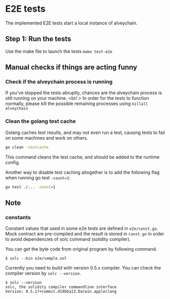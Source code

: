 # E2E tests

The implemented E2E tests start a local instance of alveychain.

## Step 1: Run the tests

Use the make file to launch the tests `make test-e2e`

## Manual checks if things are acting funny

### Check if the alveychain process is running

If you've stopped the tests abruptly, chances are the alveychain process is still running on your machine. <br/ >
In order for the tests to function normally, please kill the possible remaining processes using `killall alveychain`

### Clean the golang test cache

Golang caches test results, and may not even run a test, causing tests to fail on some machines and work on others.
````bash
go clean -testcache
````

This command cleans the test cache, and should be added to the runtime config.

Another way to disable test caching altogether is to add the following flag when running go test `-count=1`:
````bash
go test ./... -count=1
````

## Note

### constants

Constant values that used in some e2e tests are defined in `e2e/const.go`.
Mock contract are pre-compiled and the result is stored in `const.go` in order to avoid dependencies of solc command (solidity compiler).

You can get the byte code from original program by following command.

```shell
$ solc --bin e2e/sample.sol
```

Currently you need to build with version 0.5.x compiler. You can check the compiler version by `solc --version`.

```shell
$ solc --version
solc, the solidity compiler commandline interface
Version: 0.5.17+commit.d19bba13.Darwin.appleclang
```
